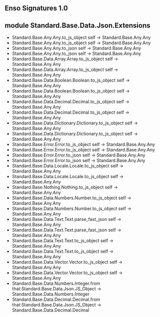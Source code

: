 ## Enso Signatures 1.0
## module Standard.Base.Data.Json.Extensions
- Standard.Base.Any.Any.to_js_object self -> Standard.Base.Any.Any
- Standard.Base.Any.Any.to_js_object self -> Standard.Base.Any.Any
- Standard.Base.Any.Any.to_json self -> Standard.Base.Any.Any
- Standard.Base.Any.Any.to_json self -> Standard.Base.Any.Any
- Standard.Base.Data.Array.Array.to_js_object self -> Standard.Base.Any.Any
- Standard.Base.Data.Array.Array.to_js_object self -> Standard.Base.Any.Any
- Standard.Base.Data.Boolean.Boolean.to_js_object self -> Standard.Base.Any.Any
- Standard.Base.Data.Boolean.Boolean.to_js_object self -> Standard.Base.Any.Any
- Standard.Base.Data.Decimal.Decimal.to_js_object self -> Standard.Base.Any.Any
- Standard.Base.Data.Decimal.Decimal.to_js_object self -> Standard.Base.Any.Any
- Standard.Base.Data.Dictionary.Dictionary.to_js_object self -> Standard.Base.Any.Any
- Standard.Base.Data.Dictionary.Dictionary.to_js_object self -> Standard.Base.Any.Any
- Standard.Base.Error.Error.to_js_object self -> Standard.Base.Any.Any
- Standard.Base.Error.Error.to_js_object self -> Standard.Base.Any.Any
- Standard.Base.Error.Error.to_json self -> Standard.Base.Any.Any
- Standard.Base.Error.Error.to_json self -> Standard.Base.Any.Any
- Standard.Base.Data.Locale.Locale.to_js_object self -> Standard.Base.Any.Any
- Standard.Base.Data.Locale.Locale.to_js_object self -> Standard.Base.Any.Any
- Standard.Base.Nothing.Nothing.to_js_object self -> Standard.Base.Any.Any
- Standard.Base.Data.Numbers.Number.to_js_object self -> Standard.Base.Any.Any
- Standard.Base.Data.Numbers.Number.to_js_object self -> Standard.Base.Any.Any
- Standard.Base.Data.Text.Text.parse_fast_json self -> Standard.Base.Any.Any
- Standard.Base.Data.Text.Text.parse_fast_json self -> Standard.Base.Any.Any
- Standard.Base.Data.Text.Text.to_js_object self -> Standard.Base.Any.Any
- Standard.Base.Data.Text.Text.to_js_object self -> Standard.Base.Any.Any
- Standard.Base.Data.Vector.Vector.to_js_object self -> Standard.Base.Any.Any
- Standard.Base.Data.Vector.Vector.to_js_object self -> Standard.Base.Any.Any
- Standard.Base.Data.Numbers.Integer.from that:Standard.Base.Data.Json.JS_Object -> Standard.Base.Data.Numbers.Integer
- Standard.Base.Data.Decimal.Decimal.from that:Standard.Base.Data.Json.JS_Object -> Standard.Base.Data.Decimal.Decimal
